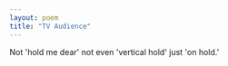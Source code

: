 ```yaml
---
layout: poem
title: "TV Audience"
---
```


Not 'hold me dear'
not even 'vertical hold'
just 'on hold.'
